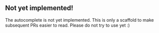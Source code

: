 
## Not yet implemented!

The autocomplete is not yet implemented. This is only a scaffold to make
subsequent PRs easier to read. Please do not try to use yet :)